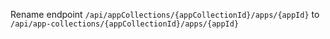 Rename endpoint `/api/appCollections/{appCollectionId}/apps/{appId}` to
`/api/app-collections/{appCollectionId}/apps/{appId}`
